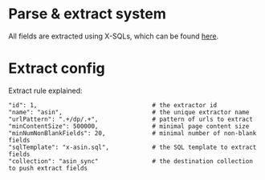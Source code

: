 Parse & extract system
=

All fields are extracted using X-SQLs, which can be found [here](sql/crawl).

Extract config
==

Extract rule explained:

```text
"id": 1,                                # the extractor id
"name": "asin",                         # the unique extractor name
"urlPattern": ".+/dp/.+",               # pattern of urls to extract
"minContentSize": 500000,               # minimal page content size
"minNumNonBlankFields": 20,             # minimal number of non-blank fields
"sqlTemplate": "x-asin.sql",            # the SQL template to extract fields
"collection": "asin_sync"               # the destination collection to push extract fields
```
